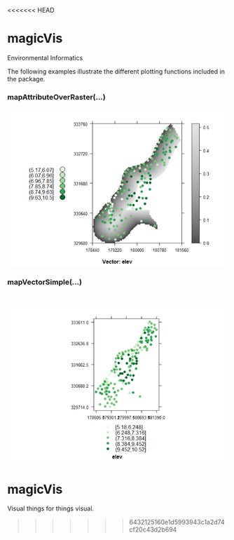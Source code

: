 <<<<<<< HEAD
# magicVis
Environmental Informatics  

The following examples illustrate the different plotting functions included in the package.




### mapAttributeOverRaster(...)
![](README_files/figure-html/unnamed-chunk-2-1.png) 


### mapVectorSimple(...)
![](README_files/figure-html/unnamed-chunk-3-1.png) 
=======
# magicVis
Visual things for things visual.
>>>>>>> 6432125160e1d5993943c1a2d74cf20c43d2b694
